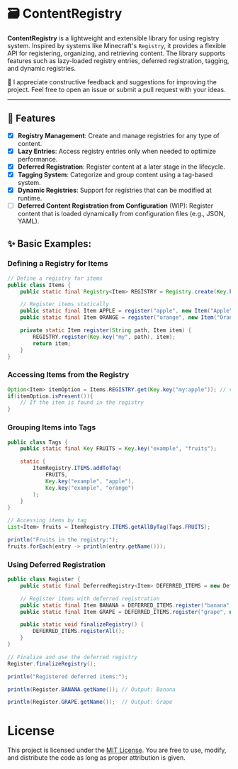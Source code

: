 # 🗃️ ContentRegistry

**ContentRegistry** is a lightweight and extensible library for using registry system. Inspired by systems like
Minecraft's `Registry`, it provides a flexible API for registering, organizing, and retrieving content. The library
supports features such as lazy-loaded registry entries, deferred registration, tagging, and dynamic registries.

🙂 I appreciate constructive feedback and suggestions for improving the project. Feel free to open an issue or submit a
pull request with your ideas.

---

## 🧩 Features

- [x] **Registry Management**: Create and manage registries for any type of content.
- [x] **Lazy Entries**: Access registry entries only when needed to optimize performance.
- [x] **Deferred Registration**: Register content at a later stage in the lifecycle.
- [x] **Tagging System**: Categorize and group content using a tag-based system.
- [x] **Dynamic Registries**: Support for registries that can be modified at runtime.
- [ ] **Deferred Content Registration from Configuration** (WIP): Register content that is loaded dynamically from
  configuration files (e.g., JSON, YAML).

## ✨ Basic Examples:

### Defining a Registry for Items

```java
// Define a registry for items
public class Items {
    public static final Registry<Item> REGISTRY = Registry.create(Key.key("my:items"));

    // Register items statically
    public static final Item APPLE = register("apple", new Item("Apple"));
    public static final Item ORANGE = register("orange", new Item("Orange"));

    private static Item register(String path, Item item) {
        REGISTRY.register(Key.key("my", path), item);
        return item;
    }
}
```

### Accessing Items from the Registry

```java
Option<Item> itemOption = Items.REGISTRY.get(Key.key("my:apple")); // vavr option
if(itemOption.isPresent()){
    // If the item is found in the registry
}
```

### Grouping Items into Tags

```java
public class Tags {
    public static final Key FRUITS = Key.key("example", "fruits");

    static {
        ItemRegistry.ITEMS.addToTag(
            FRUITS,
            Key.key("example", "apple"),
            Key.key("example", "orange")
        );
    }
}

// Accessing items by tag
List<Item> fruits = ItemRegistry.ITEMS.getAllByTag(Tags.FRUITS);

println("Fruits in the registry:");
fruits.forEach(entry -> println(entry.getName()));
```

### Using Deferred Registration

```java
public class Register {
    public static final DeferredRegistry<Item> DEFERRED_ITEMS = new DeferredRegistry<>("my", ItemRegistry.ITEMS);

    // Register items with deferred registration
    public static final Item BANANA = DEFERRED_ITEMS.register("banana", new Item("Banana"));
    public static final Item GRAPE = DEFERRED_ITEMS.register("grape", new Item("Grape"));

    public static void finalizeRegistry() {
        DEFERRED_ITEMS.registerAll();
    }
}

// Finalize and use the deferred registry
Register.finalizeRegistry();

println("Registered deferred items:");

println(Register.BANANA.getName()); // Output: Banana

println(Register.GRAPE.getName());  // Output: Grape
```

# License

This project is licensed under the [MIT License](./LICENSE). You are free to use, modify, and distribute the code as
long as proper attribution is given. 
